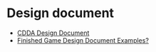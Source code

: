 # Design document

- [CDDA Design Document](https://cataclysmdda.org/design-doc/)
- [Finished Game Design Document Examples?](https://www.reddit.com/r/gamedesign/comments/7ze7xq/finished_game_design_document_examples/)
